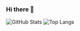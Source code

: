 ### Hi there 👋

<!--
**ipxz-p/ipxz-p** is a ✨ _special_ ✨ repository because its `README.md` (this file) appears on your GitHub profile.

Here are some ideas to get you started:

- 🔭 I’m currently working on ...
- 🌱 I’m currently learning ...
- 👯 I’m looking to collaborate on ...
- 🤔 I’m looking for help with ...
- 💬 Ask me about ...
- 📫 How to reach me: ...
- 😄 Pronouns: ...
- ⚡ Fun fact: ...
-->
![GitHub Stats](https://github-readme-stats.vercel.app/api?username=ipxz-p&theme=radical&show_icons=true&text_color=ffffff&bg_color=45,a491ff,86a9ff,62c7ff&title_color=f7d747&border_color=000000)
![Top Langs](https://github-readme-stats.vercel.app/api/top-langs/?username=ipxz-p&theme=radical&show_icons=true&text_color=ffffff&bg_color=000000&title_color=f7d747)
